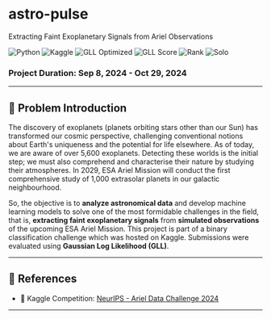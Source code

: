 # astro-pulse
Extracting Faint Exoplanetary Signals from Ariel Observations

![Python](https://img.shields.io/badge/Python-3776AB?style=for-the-badge&logo=python&logoColor=white)
![Kaggle](https://img.shields.io/badge/Kaggle-20BEFF?style=for-the-badge&logo=kaggle&logoColor=white)
![GLL Optimized](https://img.shields.io/badge/Optimized--for-GLL-yellowgreen?style=for-the-badge)
![GLL Score](https://img.shields.io/badge/Best%20Score-0.5704276-2ECC71?style=for-the-badge)
![Rank](https://img.shields.io/badge/Rank-213%20of%201151-brightgreen?style=for-the-badge)
![Solo](https://img.shields.io/badge/Participation-Solo-orange?style=for-the-badge)

### Project Duration: Sep 8, 2024 - Oct 29, 2024
---

## 🌟 Problem Introduction

The discovery of exoplanets (planets orbiting stars other than our Sun) has transformed our cosmic perspective, challenging conventional notions about Earth's uniqueness and the potential for life elsewhere. As of today, we are aware of over 5,600 exoplanets. Detecting these worlds is the initial step; we must also comprehend and characterise their nature by studying their atmospheres. In 2029, ESA Ariel Mission will conduct the first comprehensive study of 1,000 extrasolar planets in our galactic neighbourhood. 

So, the objective is to **analyze astronomical data** and develop machine learning models to solve one of the most formidable challenges in the field, that is, **extracting faint exoplanetary signals** from **simulated observations** of the upcoming ESA Ariel Mission. This project is part of a binary classification challenge which was hosted on Kaggle. Submissions were evaluated using **Gaussian Log Likelihood (GLL)**.

---

## 🔗 References

- 📁 Kaggle Competition: <a href="https://www.kaggle.com/competitions/ariel-data-challenge-2024" target="_blank">NeurIPS - Ariel Data Challenge 2024</a><br>

---
